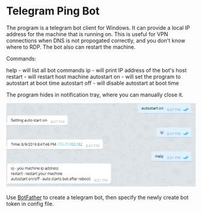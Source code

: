 ﻿# Telegram Ping Bot

The program is a telegram bot client for Windows. It can provide a local IP address for the machine that is running on. This is useful for VPN connections when DNS is not propogated correctly, and you don't know where to RDP. The bot also can restart the machine.

Commands:

help - will list all bot commands
ip - will print IP address of the bot's host
restart - will restart host machine
autostart on - will set the program to autostart at boot time
autostart off - will disable autostart at boot time

The program hides in notification tray, where you can manually close it.

![Screenshot1](Screenshots/screenshot1.png)

Use [BotFather](https://telegram.me/botfather) to create a telegram bot, then specify the newly create bot token in config file.